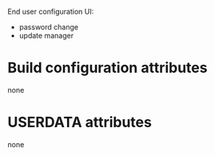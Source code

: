 End user configuration UI:
- password change
- update manager

# Build configuration attributes

none

# USERDATA attributes

none
